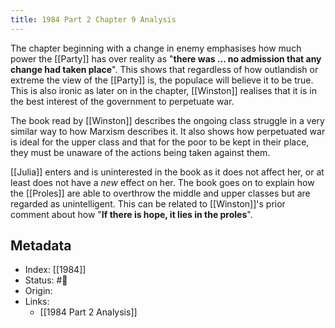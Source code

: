 ```yaml
---
title: 1984 Part 2 Chapter 9 Analysis
---
```

The chapter beginning with a change in enemy emphasises how much power the [[Party]] has over reality as "**there was ... no admission that any change had taken place**". This shows that regardless of how outlandish or extreme the view of the [[Party]] is, the populace will believe it to be true. This is also ironic as later on in the chapter, [[Winston]] realises that it is in the best interest of the government to perpetuate war.

The book read by [[Winston]] describes the ongoing class struggle in a very similar way to how Marxism describes it. It also shows how perpetuated war is ideal for the upper class and that for the poor to be kept in their place, they must be unaware of the actions being taken against them.

[[Julia]] enters and is uninterested in the book as it does not affect her, or at least does not have a _new_ effect on her. The book goes on to explain how the [[Proles]] are able to overthrow the middle and upper classes but are regarded as unintelligent. This can be related to [[Winston]]'s prior comment about how "**If there is hope, it lies in the proles**". 

## Metadata
- Index: [[1984]]
- Status: #🌲  
- Origin: 
- Links:
	- [[1984 Part 2 Analysis]]